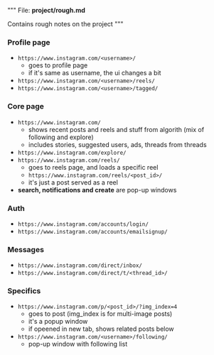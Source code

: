 """
File: **project/rough.md**

Contains rough notes on the project
"""

### Profile page

- `https://www.instagram.com/<username>/`
  - goes to profile page
  - if it's same as username, the ui changes a bit
- `https://www.instagram.com/<username>/reels/`
- `https://www.instagram.com/<username>/tagged/`

### Core page

- `https://www.instagram.com/`
  - shows recent posts and reels and stuff from algorith (mix of following and explore)
  - includes stories, suggested users, ads, threads from threads
- `https://www.instagram.com/explore/`
- `https://www.instagram.com/reels/`
  - goes to reels page, and loads a specific reel
  - `https://www.instagram.com/reels/<post_id>/`
  - it's just a post served as a reel
- **search, notifications and create** are pop-up windows

### Auth

- `https://www.instagram.com/accounts/login/`
- `https://www.instagram.com/accounts/emailsignup/`

### Messages

- `https://www.instagram.com/direct/inbox/`
- `https://www.instagram.com/direct/t/<thread_id>/`

### Specifics

- `https://www.instagram.com/p/<post_id>/?img_index=4`
  - goes to post (img_index is for multi-image posts)
  - it's a popup window
  - if opeened in new tab, shows related posts below
- `https://www.instagram.com/<username>/following/`
  - pop-up window with following list
